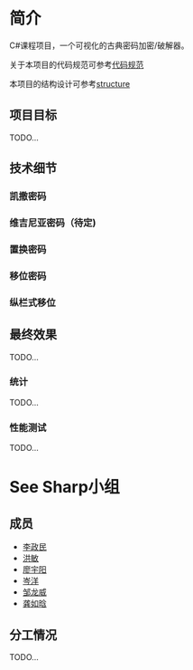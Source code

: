 # 简介
C#课程项目，一个可视化的古典密码加密/破解器。

关于本项目的代码规范可参考[代码规范](codestyle.md)

本项目的结构设计可参考[structure](structure.md)

## 项目目标
TODO...

## 技术细节

### 凯撒密码

### 维吉尼亚密码（待定)

### 置换密码

### 移位密码

### 纵栏式移位

## 最终效果
TODO...

### 统计
TODO...

### 性能测试
TODO...

# See Sharp小组

## 成员
- [李政民](https://github.com/FremontLi)
- [洪敏](https://github.com/hm333z)
- [廖宇阳](https://github.com/lyy1240056777)
- [岑洋](https://github.com/yah01)
- [邹龙威]()
- [龚如晗](https://github.com/sssssssssssssssssa)

## 分工情况
TODO...
